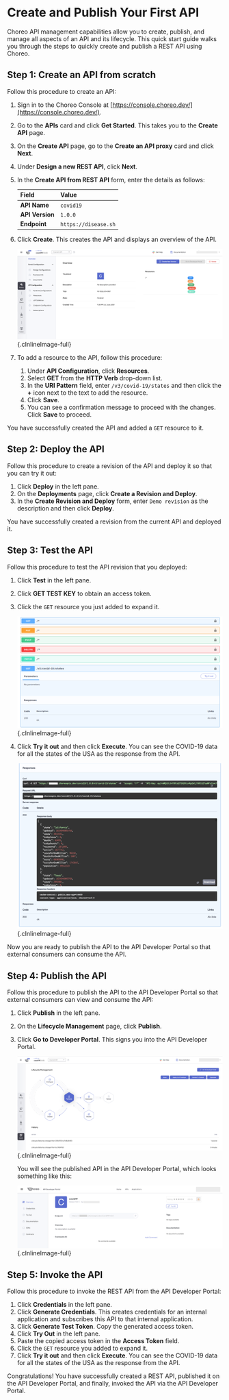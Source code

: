 # Create and Publish Your First API

Choreo API management capabilities allow you to create, publish, and manage all aspects of an API and its lifecycle.
This quick start guide walks you through the steps to quickly create and publish a REST API using Choreo. 
 
## Step 1: Create an API from scratch
Follow this procedure to create an API:

1. Sign in to the Choreo Console at [https://console.choreo.dev/](https://console.choreo.dev/).
2. Go to the **APIs** card and click **Get Started**. This takes you to the **Create API** page.
3. On the **Create API** page, go to the **Create an API proxy** card and click **Next**.
4. Under **Design a new REST API**, click **Next**.
5. In the **Create API from REST API** form, enter the details as follows:
    
    | **Field**        | **Value**           |
    |------------------|---------------------|
    | **API Name**     | `covid19`           |
    | **API Version**  | `1.0.0`             |
    | **Endpoint**     | `https://disease.sh`|

5. Click **Create**. This creates the API and displays an overview of the API.

    ![API overview](../assets/img/apis/api-overview-page.png){.cInlineImage-full}
       
6. To add a resource to the API, follow this procedure:
    1. Under **API Configuration**, click **Resources**.
    2. Select **GET** from the **HTTP Verb** drop-down list.
    3. In the **URI Pattern** field, enter `/v3/covid-19/states` and then click the **+** icon next to the text to add the resource.
    4. Click **Save**.
    5. You can see a confirmation message to proceed with the changes. Click **Save** to proceed.

You have successfully created the API and added a `GET` resource to it.

## Step 2: Deploy the API
Follow this procedure to create a revision of the API and deploy it so that you can try it out:

1. Click **Deploy** in the left pane.
2. On the **Deployments** page, click **Create a Revision and Deploy**.
3. In the **Create Revision and Deploy** form, enter `Demo revision` as the description and then click **Deploy**.

You have successfully created a revision from the current API and deployed it.

## Step 3: Test the API
Follow this procedure to test the API revision that you deployed:

1. Click **Test** in the left pane.
2. Click **GET TEST KEY** to obtain an access token.
3. Click the `GET` resource you just added to expand it.

    ![API GET resource](../assets/img/apis/api-resource.png){.cInlineImage-full}
    
4. Click **Try it out** and then click **Execute**. You can see the COVID-19 data for all the states of the USA as the response from the API.

    ![Response received from the service execution](../assets/img/apis/api-response.png){.cInlineImage-full}

Now you are ready to publish the API to the API Developer Portal so that external consumers can consume the API.

## Step 4: Publish the API
Follow this procedure to publish the API to the API Developer Portal so that external consumers can view and consume the API:

1. Click **Publish** in the left pane.
2. On the **Lifecycle Management** page, click **Publish**.
3. Click **Go to Developer Portal**. This signs you into the API Developer Portal.

    ![Go to API Developer Portal](../assets/img/apis/go-to-developer-portal.png){.cInlineImage-full}
     
    You will see the published API in the API Developer Portal, which looks something like this:
    
    ![List of published APIs in the API Developer Portal](../assets/img/apis/developer-portal.png){.cInlineImage-full}

## Step 5: Invoke the API 
Follow this procedure to invoke the REST API from the API Developer Portal:

1. Click **Credentials** in the left pane.
2. Click **Generate Credentials**. This creates credentials for an internal application and subscribes this API to that internal application.
2. Click **Generate Test Token**. Copy the generated access token.
3. Click **Try Out** in the left pane. 
4. Paste the copied access token in the **Access Token** field.
5. Click the `GET` resource you added to expand it.
6. Click **Try it out** and then click **Execute**. You can see the COVID-19 data for all the states of the USA as the response from the API.

Congratulations! You have successfully created a REST API, published it on the API Developer Portal, and finally, invoked the API via the API Developer Portal.

